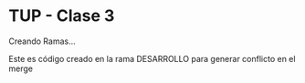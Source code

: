 # TUP - Clase 3

Creando Ramas...

Este es código creado en la rama DESARROLLO para generar conflicto en el merge